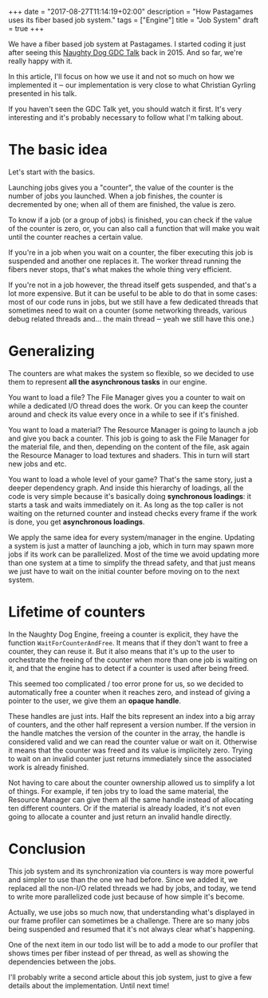 +++
date = "2017-08-27T11:14:19+02:00"
description = "How Pastagames uses its fiber based job system."
tags = ["Engine"]
title = "Job System"
draft = true
+++


We have a fiber based job system at Pastagames. I started coding it just after seeing this [Naughty Dog GDC Talk](http://www.gdcvault.com/play/1022186/Parallelizing-the-Naughty-Dog-Engine) back in 2015. And so far, we're really happy with it.

In this article, I'll focus on how we use it and not so much on how we implemented it ‒ our implementation is very close to what Christian Gyrling presented in his talk.

If you haven't seen the GDC Talk yet, you should watch it first. It's very interesting and it's probably necessary to follow what I'm talking about.


<!--more-->

# The basic idea

Let's start with the basics.

Launching jobs gives you a "counter", the value of the counter is the number of jobs you launched. When a job finishes, the counter is decremented by one; when all of them are finished, the value is zero.

To know if a job (or a group of jobs) is finished, you can check if the value of the counter is zero, or, you can also call a function that will make you wait until the counter reaches a certain value.

If you're in a job when you wait on a counter, the fiber executing this job is suspended and another one replaces it. The worker thread running the fibers never stops, that's what makes the whole thing very efficient.

If you're not in a job however, the thread itself gets suspended, and that's a lot more expensive. But it can be useful to be able to do that in some cases: most of our code runs in jobs, but we still have a few dedicated threads that sometimes need to wait on a counter (some networking threads, various debug related threads and... the main thread ‒ yeah we still have this one.)

# Generalizing

The counters are what makes the system so flexible, so we decided to use them to represent **all the asynchronous tasks** in our engine.

You want to load a file? The File Manager gives you a counter to wait on while a dedicated I/O thread does the work. Or you can keep the counter around and check its value every once in a while to see if it's finished.

You want to load a material? The Resource Manager is going to launch a job and give you back a counter. This job is going to ask the File Manager for the material file, and then, depending on the content of the file, ask again the Resource Manager to load textures and shaders. This in turn will start new jobs and etc.

You want to load a whole level of your game? That's the same story, just a deeper dependency graph. And inside this hierarchy of loadings, all the code is very simple because it's basically doing **synchronous loadings**: it starts a task and waits immediately on it. As long as the top caller is not waiting on the returned counter and instead checks every frame if the work is done, you get **asynchronous loadings**.

We apply the same idea for every system/manager in the engine. Updating a system is just a matter of launching a job, which in turn may spawn more jobs if its work can be parallelized. Most of the time we avoid updating more than one system at a time to simplify the thread safety, and that just means we just have to wait on the initial counter before moving on to the next system.

# Lifetime of counters

In the Naughty Dog Engine, freeing a counter is explicit, they have the function `WaitForCounterAndFree`. It means that if they don't want to free a counter, they can reuse it. But it also means that it's up to the user to orchestrate the freeing of the counter when more than one job is waiting on it, and that the engine has to detect if a counter is used after being freed.

This seemed too complicated / too error prone for us, so we decided to automatically free a counter when it reaches zero, and instead of giving a pointer to the user, we give them an **opaque handle**.

These handles are just ints. Half the bits represent an index into a big array of counters, and the other half represent a version number. If the version in the handle matches the version of the counter in the array, the handle is considered valid and we can read the counter value or wait on it. Otherwise it means that the counter was freed and its value is implicitely zero. Trying to wait on an invalid counter just returns immediately since the associated work is already finished.

Not having to care about the counter ownership allowed us to simplify a lot of things. For example, if ten jobs try to load the same material, the Resource Manager can give them all the same handle instead of allocating ten different counters. Or if the material is already loaded, it's not even going to allocate a counter and just return an invalid handle directly.


# Conclusion

This job system and its synchronization via counters is way more powerful and simpler to use than the one we had before. Since we added it, we replaced all the non-I/O related threads we had by jobs, and today, we tend to write more parallelized code just because of how simple it's become.

Actually, we use jobs so much now, that understanding what's displayed in our frame profiler can sometimes be a challenge. There are so many jobs being suspended and resumed that it's not always clear what's happening. 

One of the next item in our todo list will be to add a mode to our profiler that shows times per fiber instead of per thread, as well as showing the dependencies between the jobs.

I'll probably write a second article about this job system, just to give a few details about the implementation. Until next time!
